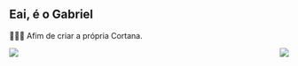 ## Eai, é o Gabriel

👨🏻‍💻 Afim de criar a própria Cortana.

<div>
  <a href="https://github.com/GabrielSeverino177"/>
  <img height"180em" src="https://github-readme-stats.vercel.app/api?username=GabrielSeverino177&show_icons=true&theme=dark&include_all_commits=true&count"/>
  <img height"180em" src="https://github-readme-stats.vercel.app/api/top-langs/?username=GabrielSeverino177&layout=compact" align="right"/>
</div>
